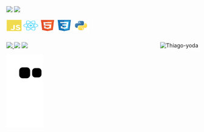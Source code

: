 
<div>
  <img height="40%" src="https://github-readme-stats.vercel.app/api?username=othiagomoreira&show_icons=true&theme=dracula&include_all_commits=true&count_private=true"/>
  <img height="40%" src="https://github-readme-stats.vercel.app/api/top-langs/?username=othiagomoreira&layout=compact&langs_count=7&theme=dracula"/>
</div>
 
<div style="display: inline_block"><br>
  <img align="center" alt="Thiago-Js" height="30" width="40" src="https://raw.githubusercontent.com/devicons/devicon/master/icons/javascript/javascript-plain.svg">
  <img align="center" alt="Thiago-React" height="30" width="40" src="https://raw.githubusercontent.com/devicons/devicon/master/icons/react/react-original.svg">
  <img align="center" alt="Thiago-HTML" height="30" width="40" src="https://raw.githubusercontent.com/devicons/devicon/master/icons/html5/html5-original.svg">
  <img align="center" alt="Thiago-CSS" height="30" width="40" src="https://raw.githubusercontent.com/devicons/devicon/master/icons/css3/css3-original.svg">
  <img align="center" alt="Thiago-Python" height="30" width="40" src="https://raw.githubusercontent.com/devicons/devicon/master/icons/python/python-original.svg">

</div>

  ##
 
<div> 
   <a href="https://www.linkedin.com/in/thiago-moreira-1828821bb/" target="_blank"><img src="https://img.shields.io/badge/-LinkedIn-%230077B5?style=for-the-badge&logo=linkedin&logoColor=white" target="_blank" </a> 
  <a href="https://www.instagram.com/othiagomoreiraa/" target="_blank"><img src="https://img.shields.io/badge/-Instagram-%23E4405F?style=for-the-badge&logo=instagram&logoColor=white" target="_blank"></a>
  <a href = "mailto:contatothiagomoreira@outlook.com"><img src="https://img.shields.io/badge/-Gmail-%23333?style=for-the-badge&logo=gmail&logoColor=white" target="_blank"></a>
  <img align="right" alt="Thiago-yoda" src="https://media.discordapp.net/attachments/681969266811076682/876953822134669362/1.gif">
 
 
  ![Snake animation](https://github.com/rafaballerini/rafaballerini/blob/output/github-contribution-grid-snake.svg)
 
</div>
